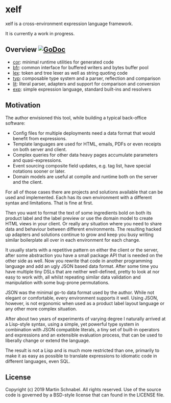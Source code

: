 xelf
====

xelf is a cross-environment expression language framework.


It is currently a work in progress.

Overview [![GoDoc](https://godoc.org/github.com/mb0/xelf?status.svg)](https://godoc.org/github.com/mb0/xelf)
--------

 * [cor](https://godoc.org/github.com/mb0/xelf/cor):
   minimal runtime utilities for generated code
 * [bfr](https://godoc.org/github.com/mb0/xelf/bfr):
   common interface for buffered writers and bytes buffer pool
 * [lex](https://godoc.org/github.com/mb0/xelf/lex):
   token and tree lexer as well as string quoting code
 * [typ](https://godoc.org/github.com/mb0/xelf/typ):
   composable type system and a parser, reflection and comparison
 * [lit](https://godoc.org/github.com/mb0/xelf/lit):
   literal parser, adapters and support for comparison and conversion
 * [exp](https://godoc.org/github.com/mb0/xelf/exp):
   simple expression language, standard built-ins and resolvers

Motivation
----------

The author envisioned this tool, while building a typical back-office software:

 * Config files for multiple deployments need a data format that would benefit from expressions.
 * Template languages are used for HTML, emails, PDFs or even receipts on both server and client.
 * Complex queries for other data heavy pages accumulate parameters and quasi-expressions.
 * Event sourcing composite field updates, e.g. tag list, have special notations sooner or later.
 * Domain models are useful at compile and runtime both on the server and the client.

For all of those cases there are projects and solutions available that can be used and implemented.
Each has its own environment with a different syntax and limitations. That is fine at first.

Then you want to format the text of some ingredients bold on both its product label and the label
preview or use the domain model to create HTML views in your client.
Or really any situation where you need to share data and behaviour between different environments.
The resulting hacked up adapters and solutions continue to grow and keep you busy writing similar
boilerplate all over in each environment for each change.

It usually starts with a repetitive pattern on either the client or the server, after some
abstraction you have a small package API that is needed on the other side as well.
Now you rewrite that code in another programming language and add an ugly JSON based data format.
After some time you have multiple tiny DSLs that are neither well-defined, pretty to look at nor
easy to work with, all whilst repeating similar data validation and manipulation with some
bug-prone permutations.

JSON was the minimal go-to data format used by the author. While not elegant or comfortable, every
environment supports it well. Using JSON, however, is not ergonomic when used as a product label
layout language or any other more complex situation.

After about two years of experiments of varying degree I naturally arrived at a Lisp-style syntax,
using a simple, yet powerful type system in combination with JSON compatible literals, a tiny set
of built-in operators and expressions and an extensible evaluation process, that can be used to
liberally change or extend the language.

The result is not a Lisp and is much more restricted than one, primarily to make it as easy as
possible to translate expressions to idiomatic code in different languages, even SQL.

License
-------

Copyright (c) 2019 Martin Schnabel. All rights reserved.
Use of the source code is governed by a BSD-style license that can found in the LICENSE file.
